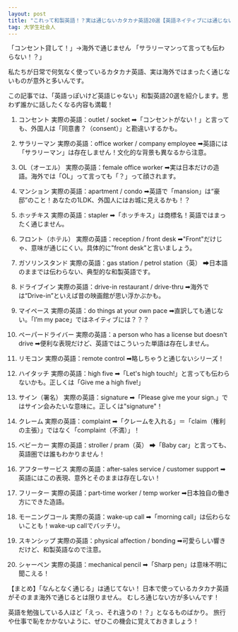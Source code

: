 ```yaml
---
layout: post
title: "これって和製英語！？実は通じないカタカナ英語20選【英語ネイティブには通じない！】"
tag: 大学生社会人
---
```


「コンセント貸して！」→海外で通じません
「サラリーマンって言っても伝わらない！？」

私たちが日常で何気なく使っているカタカナ英語、実は海外ではまったく通じないものが意外と多いんです。

この記事では、「英語っぽいけど英語じゃない」和製英語20選を紹介します。思わず誰かに話したくなる内容も満載！

1. コンセント
実際の英語：outlet / socket
➡「コンセントがない！」と言っても、外国人は「同意書？（consent）」と勘違いするかも。

2. サラリーマン
実際の英語：office worker / company employee
➡英語には「サラリーマン」は存在しません！文化的な背景も異なるから注意。

3. OL（オーエル）
実際の英語：female office worker
➡実は日本だけの造語。海外では「OL」って言っても「？」って顔されます。

4. マンション
実際の英語：apartment / condo
➡英語で「mansion」は“豪邸”のこと！あなたの1LDK、外国人にはお城に見えるかも！？

5. ホッチキス
実際の英語：stapler
➡「ホッチキス」は商標名！英語ではまったく通じません。

6. フロント（ホテル）
実際の英語：reception / front desk
➡"Front"だけじゃ、意味が通じにくい。具体的に"front desk"と言いましょう。

7. ガソリンスタンド
実際の英語：gas station / petrol station（英）
➡日本語のままでは伝わらない、典型的な和製英語です。

8. ドライブイン
実際の英語：drive-in restaurant / drive-thru
➡海外では“Drive-in”といえば昔の映画館が思い浮かぶかも。

9. マイペース
実際の英語：do things at your own pace
➡直訳しても通じない。「I’m my pace」ではネイティブには？？？

10. ペーパードライバー
実際の英語：a person who has a license but doesn't drive
➡便利な表現だけど、英語ではこういった単語は存在しません。

11. リモコン
実際の英語：remote control
➡略しちゃうと通じないシリーズ！

12. ハイタッチ
実際の英語：high five
➡「Let's high touch!」と言っても伝わらないかも。正しくは「Give me a high five!」

13. サイン（署名）
実際の英語：signature
➡「Please give me your sign.」ではサイン会みたいな意味に。正しくは"signature"！

14. クレーム
実際の英語：complaint
➡「クレームを入れる」＝「claim（権利の主張）」ではなく「complaint（不満）」！

15. ベビーカー
実際の英語：stroller / pram（英）
➡「Baby car」と言っても、英語圏では誰もわかりません！

16. アフターサービス
実際の英語：after-sales service / customer support
➡英語にはこの表現、意外とそのままは存在しない！

17. フリーター
実際の英語：part-time worker / temp worker
➡日本独自の働き方にできた造語。

18. モーニングコール
実際の英語：wake-up call
➡「morning call」は伝わらないことも！wake-up callでバッチリ。

19. スキンシップ
実際の英語：physical affection / bonding
➡可愛らしい響きだけど、和製英語なので注意。

20. シャーペン
実際の英語：mechanical pencil
➡「Sharp pen」は意味不明に聞こえる！

【まとめ】「なんとなく通じる」は通じてない！
日本で使っているカタカナ英語がそのまま海外で通じるとは限りません。
むしろ通じない方が多いんです！

英語を勉強している人ほど「えっ、それ違うの！？」となるものばかり。
旅行や仕事で恥をかかないように、ぜひこの機会に覚えておきましょう！
